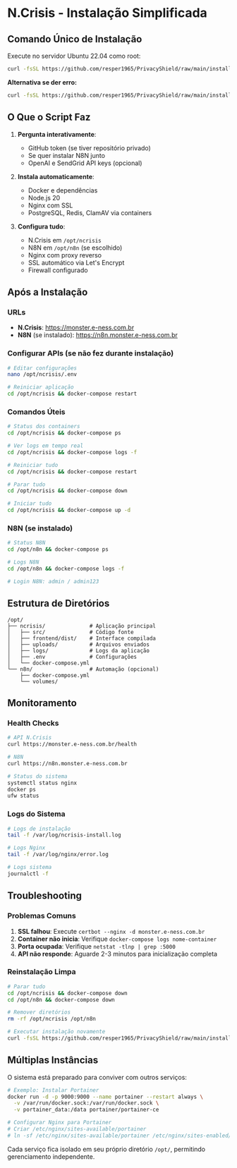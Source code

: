 # N.Crisis - Instalação Simplificada

## Comando Único de Instalação

Execute no servidor Ubuntu 22.04 como root:

```bash
curl -fsSL https://github.com/resper1965/PrivacyShield/raw/main/install-fix.sh | sudo bash
```

**Alternativa se der erro:**
```bash
curl -fsSL https://github.com/resper1965/PrivacyShield/raw/main/install-simples.sh | sudo bash
```

## O Que o Script Faz

1. **Pergunta interativamente**:
   - GitHub token (se tiver repositório privado)
   - Se quer instalar N8N junto
   - OpenAI e SendGrid API keys (opcional)

2. **Instala automaticamente**:
   - Docker e dependências
   - Node.js 20
   - Nginx com SSL
   - PostgreSQL, Redis, ClamAV via containers

3. **Configura tudo**:
   - N.Crisis em `/opt/ncrisis`
   - N8N em `/opt/n8n` (se escolhido)
   - Nginx com proxy reverso
   - SSL automático via Let's Encrypt
   - Firewall configurado

## Após a Instalação

### URLs
- **N.Crisis**: https://monster.e-ness.com.br
- **N8N** (se instalado): https://n8n.monster.e-ness.com.br

### Configurar APIs (se não fez durante instalação)
```bash
# Editar configurações
nano /opt/ncrisis/.env

# Reiniciar aplicação
cd /opt/ncrisis && docker-compose restart
```

### Comandos Úteis
```bash
# Status dos containers
cd /opt/ncrisis && docker-compose ps

# Ver logs em tempo real
cd /opt/ncrisis && docker-compose logs -f

# Reiniciar tudo
cd /opt/ncrisis && docker-compose restart

# Parar tudo
cd /opt/ncrisis && docker-compose down

# Iniciar tudo
cd /opt/ncrisis && docker-compose up -d
```

### N8N (se instalado)
```bash
# Status N8N
cd /opt/n8n && docker-compose ps

# Logs N8N
cd /opt/n8n && docker-compose logs -f

# Login N8N: admin / admin123
```

## Estrutura de Diretórios

```
/opt/
├── ncrisis/              # Aplicação principal
│   ├── src/              # Código fonte
│   ├── frontend/dist/    # Interface compilada
│   ├── uploads/          # Arquivos enviados
│   ├── logs/             # Logs da aplicação
│   ├── .env              # Configurações
│   └── docker-compose.yml
└── n8n/                  # Automação (opcional)
    ├── docker-compose.yml
    └── volumes/
```

## Monitoramento

### Health Checks
```bash
# API N.Crisis
curl https://monster.e-ness.com.br/health

# N8N
curl https://n8n.monster.e-ness.com.br

# Status do sistema
systemctl status nginx
docker ps
ufw status
```

### Logs do Sistema
```bash
# Logs de instalação
tail -f /var/log/ncrisis-install.log

# Logs Nginx
tail -f /var/log/nginx/error.log

# Logs sistema
journalctl -f
```

## Troubleshooting

### Problemas Comuns
1. **SSL falhou**: Execute `certbot --nginx -d monster.e-ness.com.br`
2. **Container não inicia**: Verifique `docker-compose logs nome-container`
3. **Porta ocupada**: Verifique `netstat -tlnp | grep :5000`
4. **API não responde**: Aguarde 2-3 minutos para inicialização completa

### Reinstalação Limpa
```bash
# Parar tudo
cd /opt/ncrisis && docker-compose down
cd /opt/n8n && docker-compose down

# Remover diretórios
rm -rf /opt/ncrisis /opt/n8n

# Executar instalação novamente
curl -fsSL https://github.com/resper1965/PrivacyShield/raw/main/install-direto.sh | sudo bash
```

## Múltiplas Instâncias

O sistema está preparado para conviver com outros serviços:

```bash
# Exemplo: Instalar Portainer
docker run -d -p 9000:9000 --name portainer --restart always \
  -v /var/run/docker.sock:/var/run/docker.sock \
  -v portainer_data:/data portainer/portainer-ce

# Configurar Nginx para Portainer
# Criar /etc/nginx/sites-available/portainer
# ln -sf /etc/nginx/sites-available/portainer /etc/nginx/sites-enabled/
```

Cada serviço fica isolado em seu próprio diretório `/opt/`, permitindo gerenciamento independente.